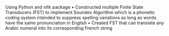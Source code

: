  Using Python and nltk package
• Constructed multiple Finite State Transducers (FST) to implement Soundex Algorithm which is a phonetic coding system intended to suppress spelling variations as long as words have the same pronunciation in English
• Created FST that can translate any Arabic numeral into its corresponding French string
